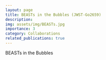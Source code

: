 ```yaml
---
layout: page
title: BEASTs in the Bubbles (JWST-Go2659)
description: 
img: assets/img/BEASTs.jpg
importance: 3
category: Collaborations
related_publications: true
---
```


BEASTs in the Bubbles